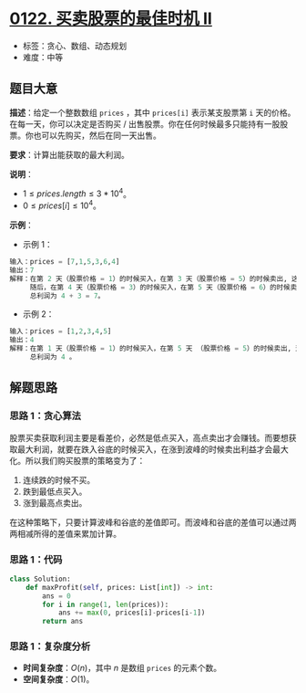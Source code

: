 # [0122. 买卖股票的最佳时机 II](https://leetcode.cn/problems/best-time-to-buy-and-sell-stock-ii/)

- 标签：贪心、数组、动态规划
- 难度：中等

## 题目大意

**描述**：给定一个整数数组 `prices` ，其中 `prices[i]` 表示某支股票第 `i` 天的价格。在每一天，你可以决定是否购买 / 出售股票。你在任何时候最多只能持有一股股票。你也可以先购买，然后在同一天出售。

**要求**：计算出能获取的最大利润。

**说明**：

- $1 \le prices.length \le 3 * 10^4$。
- $0 \le prices[i] \le 10^4$。

**示例**：

- 示例 1：

```python
输入：prices = [7,1,5,3,6,4]
输出：7
解释：在第 2 天（股票价格 = 1）的时候买入，在第 3 天（股票价格 = 5）的时候卖出, 这笔交易所能获得利润 = 5 - 1 = 4 。
     随后，在第 4 天（股票价格 = 3）的时候买入，在第 5 天（股票价格 = 6）的时候卖出, 这笔交易所能获得利润 = 6 - 3 = 3 。
     总利润为 4 + 3 = 7。
```

- 示例 2：

```python
输入：prices = [1,2,3,4,5]
输出：4
解释：在第 1 天（股票价格 = 1）的时候买入，在第 5 天 （股票价格 = 5）的时候卖出, 这笔交易所能获得利润 = 5 - 1 = 4 。
     总利润为 4 。
```

## 解题思路

### 思路 1：贪心算法

股票买卖获取利润主要是看差价，必然是低点买入，高点卖出才会赚钱。而要想获取最大利润，就要在跌入谷底的时候买入，在涨到波峰的时候卖出利益才会最大化。所以我们购买股票的策略变为了：

1. 连续跌的时候不买。
2. 跌到最低点买入。
3. 涨到最高点卖出。

在这种策略下，只要计算波峰和谷底的差值即可。而波峰和谷底的差值可以通过两两相减所得的差值来累加计算。

### 思路 1：代码

```python
class Solution:
    def maxProfit(self, prices: List[int]) -> int:
        ans = 0
        for i in range(1, len(prices)):
            ans += max(0, prices[i]-prices[i-1])
        return ans
```

### 思路 1：复杂度分析

- **时间复杂度**：$O(n)$，其中 $n$ 是数组 `prices` 的元素个数。
- **空间复杂度**：$O(1)$。


